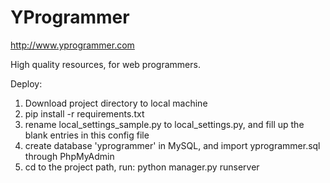 YProgrammer
===========

http://www.yprogrammer.com

High quality resources, for web programmers.

Deploy:

1. Download project directory to local machine
2. pip install -r requirements.txt
3. rename local_settings_sample.py to local_settings.py, and fill up the blank entries in this config file
4. create database 'yprogrammer' in MySQL, and import yprogrammer.sql through PhpMyAdmin
5. cd to the project path, run: python manager.py runserver
